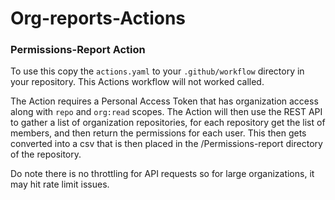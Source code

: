 # Org-reports-Actions


### Permissions-Report Action

To use this copy the `actions.yaml` to your `.github/workflow` directory in your repository. This Actions workflow will not worked called.

The Action requires a Personal Access Token that has organization access along with `repo` and `org:read` scopes. The Action will then use the REST API to gather a list of organization repositories, for each repository get the list of members, and then return the permissions for each user. This then gets converted into a csv that is then placed in the /Permissions-report directory of the repository. 

Do note there is no throttling for API requests so for large organizations, it may hit rate limit issues.
